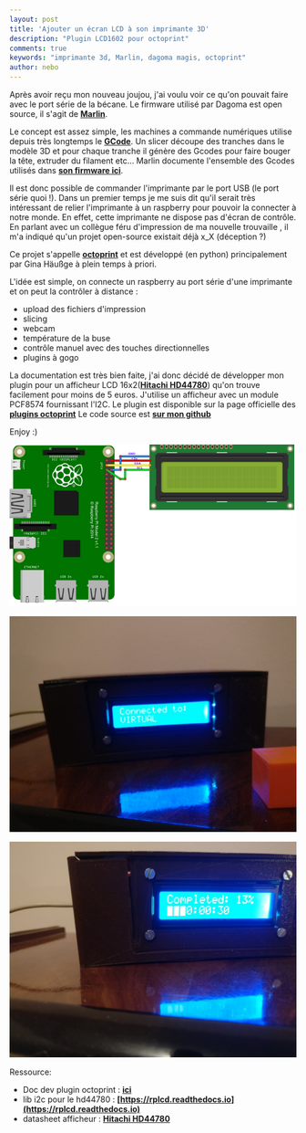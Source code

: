 ```yaml
---
layout: post
title: 'Ajouter un écran LCD à son imprimante 3D'
description: "Plugin LCD1602 pour octoprint"
comments: true
keywords: "imprimante 3d, Marlin, dagoma magis, octoprint"
author: nebo
---
```


Après avoir reçu mon nouveau joujou, j'ai voulu voir ce qu'on pouvait faire avec le port série de la bécane.
Le firmware utilisé par Dagoma est open source, il s'agit de **[Marlin](http://marlinfw.org)**.

Le concept est assez simple, les machines a commande numériques utilise depuis très longtemps le **[GCode](https://en.wikipedia.org/wiki/G-code)**.
Un slicer découpe des tranches dans le modèle 3D et pour chaque tranche il génère des Gcodes pour faire bouger la tête, extruder du filament etc...
Marlin documente l'ensemble des Gcodes utilisés dans **[son firmware ici](http://marlinfw.org/meta/gcode/)**.

Il est donc possible de commander l'imprimante par le port USB (le port série quoi !). Dans un premier temps je me suis dit qu'il serait très intéressant
de relier l'imprimante à un raspberry pour pouvoir la connecter à notre monde. En effet, cette imprimante ne dispose pas d'écran de contrôle.
En parlant avec un collègue féru d'impression de ma nouvelle trouvaille , il m'a indiqué qu'un projet open-source existait déjà x_X (déception ?)

Ce projet s'appelle **[octoprint](https://octoprint.org)** et est développé (en python) principalement par Gina Häußge à plein temps à priori.

L'idée est simple, on connecte un raspberry au port série d'une imprimante et on peut la contrôler à distance :
  - upload des fichiers d'impression
  - slicing
  - webcam
  - température de la buse
  - contrôle manuel avec des touches directionnelles
  - plugins à gogo

La documentation est très bien faite, j'ai donc décidé de développer mon plugin pour un afficheur LCD 16x2(**[Hitachi HD44780](HD44780.pdf)**) qu'on trouve facilement pour moins de 5 euros. J'utilise un afficheur avec un module PCF8574 fournissant l'I2C.
Le plugin est disponible sur la page officielle des **[plugins octoprint](https://plugins.octoprint.org/plugins/LCD1602_I2cdisplay/)**
Le code source est **[sur mon github](https://github.com/n3bojs4/octoprint-LCD1602)**

Enjoy :)

![schéma](/assets/images/schema.png)

![connection mode](/assets/images/connected.jpeg)

![progress bar](/assets/images/progress.jpeg)


Ressource:
  - Doc dev plugin octoprint : **[ici](https://docs.octoprint.org/en/master/plugins/)**
  - lib i2c pour le hd44780 : **[https://rplcd.readthedocs.io](https://rplcd.readthedocs.io)**
  - datasheet afficheur : **[Hitachi HD44780](HD44780.pdf)**
